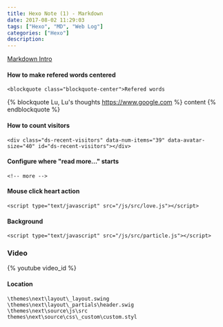 ```yaml
---
title: Hexo Note (1) - Markdown
date: 2017-08-02 11:29:03
tags: ["Hexo", "MD", "Web Log"]
categories: ["Hexo"]
description:
---
```

[Markdown Intro](http://www.jianshu.com/p/q81RER)

#### How to make refered words centered
```
<blockquote class="blockquote-center">Refered words
```
{% blockquote Lu, Lu's thoughts https://www.google.com %}
content
{% endblockquote %}
#### How to count visitors
```
<div class="ds-recent-visitors" data-num-items="39" data-avatar-size="40" id="ds-recent-visitors"></div>
```
<!-- more -->
#### Configure where "read more..." starts
` <!-- more --> `
#### Mouse click heart action
```
<script type="text/javascript" src="/js/src/love.js"></script>
```
#### Background
```
<script type="text/javascript" src="/js/src/particle.js"></script>
```
### Video

{% youtube video_id %}

#### Location
 `\themes\next\layout\_layout.swing`<br>
 `\themes\next\layout\_partials\header.swig`<br>
 `\themes\next\source\js\src`<br>
`themes\next\source\css\_custom\custom.styl`<br>
